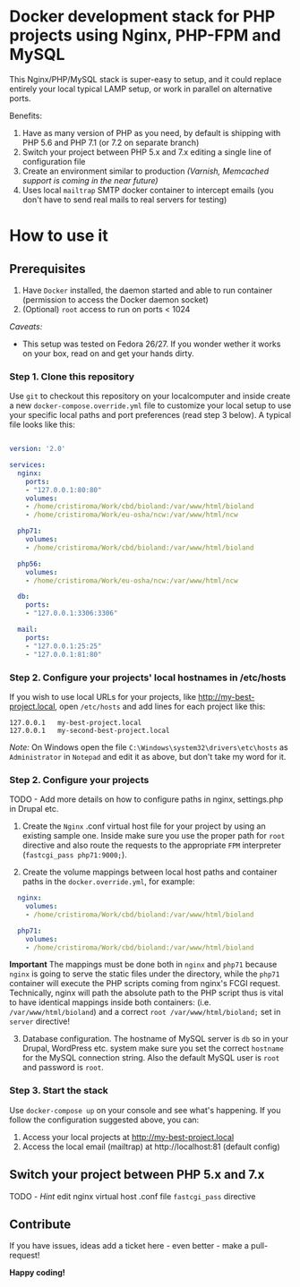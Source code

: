# Docker development stack for PHP projects using Nginx, PHP-FPM and MySQL

This Nginx/PHP/MySQL stack is super-easy to setup, and it could replace entirely your local typical LAMP setup, or work in parallel on alternative ports.

Benefits:

1. Have as many version of PHP as you need, by default is shipping with PHP 5.6 and PHP 7.1 (or 7.2 on separate branch)
2. Switch your project between PHP 5.x and 7.x editing a single line of configuration file
3. Create an environment similar to production _(Varnish, Memcached support is coming in the near future)_
2. Uses local `mailtrap` SMTP docker container to intercept emails (you don't have to send real mails to real servers for testing)

# How to use it

## Prerequisites

1. Have `Docker` installed, the daemon started and able to run container (permission to access the Docker daemon socket)
2. (Optional) `root` access to run on ports < 1024

*Caveats:*
- This setup was tested on Fedora 26/27. If you wonder wether it works on your box, read on and get your hands dirty.


### Step 1. Clone this repository

Use `git` to checkout this repository on your localcomputer and inside create a new `docker-compose.override.yml` file to customize your local setup to use your specific local paths and port preferences (read step 3 below). A typical file looks like this:

```yml

version: '2.0'

services:
  nginx:
    ports:
    - "127.0.0.1:80:80"
    volumes:
    - /home/cristiroma/Work/cbd/bioland:/var/www/html/bioland
    - /home/cristiroma/Work/eu-osha/ncw:/var/www/html/ncw

  php71:
    volumes:
    - /home/cristiroma/Work/cbd/bioland:/var/www/html/bioland

  php56:
    volumes:
    - /home/cristiroma/Work/eu-osha/ncw:/var/www/html/ncw

  db:
    ports:
    - "127.0.0.1:3306:3306"

  mail:
    ports:
    - "127.0.0.1:25:25"
    - "127.0.0.1:81:80"
```

### Step 2. Configure your projects' local hostnames in /etc/hosts

If you wish to use local URLs for your projects, like http://my-best-project.local, open `/etc/hosts` and add lines for each project like this:

```
127.0.0.1	my-best-project.local
127.0.0.1	my-second-best-project.local
```

*Note:* On Windows open the file `C:\Windows\system32\drivers\etc\hosts` as `Administrator` in `Notepad` and edit it as above, but don't take my word for it.

### Step 2. Configure your projects

TODO - Add more details on how to configure paths in nginx, settings.php in Drupal etc.

1. Create the `Nginx` .conf virtual host file for your project by using an existing sample one. Inside make sure you use the proper path for `root` directive and also route the requests to the appropriate `FPM` interpreter (`fastcgi_pass php71:9000;`).

2. Create the volume mappings between local host paths and container paths in the `docker.override.yml`, for example:

```yml
  nginx:
    volumes:
    - /home/cristiroma/Work/cbd/bioland:/var/www/html/bioland

  php71:
    volumes:
    - /home/cristiroma/Work/cbd/bioland:/var/www/html/bioland
```

**Important** The mappings must be done both in `nginx` and `php71` because `nginx` is going to serve the static files under the directory, while the `php71` container will execute the PHP scripts coming from nginx's FCGI request. Technically, nginx will path the absolute path to the PHP script thus is vital to have identical mappings inside both containers: (i.e. `/var/www/html/bioland`) and a correct `root /var/www/html/bioland;` set in `server` directive!

3. Database configuration. The hostname of MySQL server is `db` so in your Drupal, WordPress etc. system make sure you set the correct `hostname` for the MySQL connection string. Also the default MySQL user is `root` and password is `root`.


### Step 3. Start the stack

Use `docker-compose up` on your console and see what's happening. If you follow the configuration suggested above, you can:

1. Access your local projects at http://my-best-project.local
2. Access the local email (mailtrap) at http://localhost:81 (default config)

## Switch your project between PHP 5.x and 7.x

TODO - *Hint* edit nginx virtual host .conf file `fastcgi_pass` directive


## Contribute

If you have issues, ideas add a ticket here - even better - make a pull-request!

**Happy coding!**
